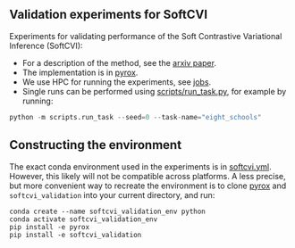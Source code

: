 
## Validation experiments for SoftCVI

Experiments for validating performance of the Soft Contrastive Variational Inference (SoftCVI):

- For a description of the method, see the [arxiv paper](https://arxiv.org/pdf/2407.15687).
- The implementation is in [pyrox](https://github.com/danielward27/pyrox).
- We use HPC for running the experiments, see [jobs](jobs/).
- Single runs can be performed using [scripts/run_task.py](scripts/run_task.py), for example by running:
```python
python -m scripts.run_task --seed=0 --task-name="eight_schools"
```

## Constructing the environment
The exact conda environment used in the experiments is in [softcvi.yml](softcvi.yml).
However, this likely will not be compatible across platforms. A less precise, but more
convenient way to recreate the environment is to clone
[pyrox](https://github.com/danielward27/pyrox)  and
``softcvi_validation`` into your current directory, and run:
```
conda create --name softcvi_validation_env python
conda activate softcvi_validation_env
pip install -e pyrox
pip install -e softcvi_validation
```
